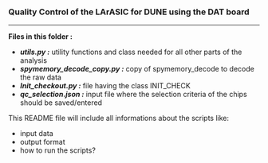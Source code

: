 
 ### Quality Control of the LArASIC for DUNE using the DAT board
---------------

**Files in this folder :**<br/>

* ***utils.py :*** utility functions and class needed for all other parts of the analysis <br/>
* ***spymemory_decode_copy.py :*** copy of spymemory_decode to decode the raw data<br/>
* ***Init_checkout.py :*** file having the class INIT_CHECK <br/>
* ***qc_selection.json :*** input file where the selection criteria of the chips should be saved/entered <br/>

This README file will include all informations about the scripts like: <br/>
* input data <br/>
* output format <br/>
* how to run the scripts?